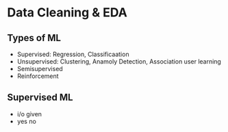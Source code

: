# Data Cleaning & EDA
## Types of ML
- Supervised: Regression, Classificaation
- Unsupervised: Clustering, Anamoly Detection, Association user learning
- Semisupervised
- Reinforcement

## Supervised ML
- i/o given
- yes no
